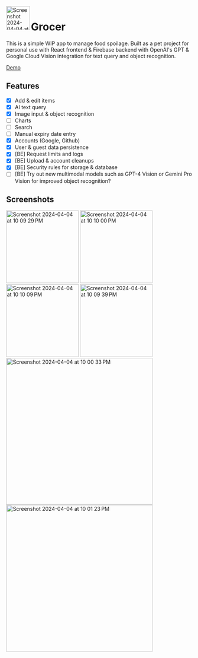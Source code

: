 <img align="left" width="64" alt="Screenshot 2024-04-04 at 10 09 29 PM" src="https://github.com/hnguyen1223/grocer/assets/32588483/545fd57f-ca85-4142-b941-491037a5f265">

# Grocer
This is a simple WIP app to manage food spoilage. Built as a pet project for personal use with React frontend & Firebase backend with OpenAI's GPT & Google Cloud Vision integration for text query and object recognition.

[Demo](https://grocer.huynguyen.ca/)

## Features
- [x] Add & edit items
- [x] AI text query
- [x] Image input & object recognition
- [ ] Charts
- [ ] Search
- [ ] Manual expiry date entry
- [x] Accounts (Google, Github)
- [x] User & guest data persistence
- [x] [BE] Request limits and logs
- [x] [BE] Upload & account cleanups
- [x] [BE] Security rules for storage & database
- [ ] [BE] Try out new multimodal models such as GPT-4 Vision or Gemini Pro Vision for improved object recognition?

## Screenshots
<img width="196" alt="Screenshot 2024-04-04 at 10 09 29 PM" src="https://github.com/hnguyen1223/grocer/assets/32588483/8113bcce-d9fd-48a5-bbe9-ea1c8eb9f551">
<img width="196" alt="Screenshot 2024-04-04 at 10 10 00 PM" src="https://github.com/hnguyen1223/grocer/assets/32588483/6b3a88b5-f1ad-44a9-85e8-d68d7f20d8a8">
<img width="196" alt="Screenshot 2024-04-04 at 10 10 09 PM" src="https://github.com/hnguyen1223/grocer/assets/32588483/f9272d2f-4c78-4104-9136-2927f6cef478">
<img width="196" alt="Screenshot 2024-04-04 at 10 09 39 PM" src="https://github.com/hnguyen1223/grocer/assets/32588483/5ab5f3ab-6ec7-4996-8444-e45fa54f1faa">
<img width="396" alt="Screenshot 2024-04-04 at 10 00 33 PM" src="https://github.com/hnguyen1223/grocer/assets/32588483/22757de1-633b-418e-9d57-05b9a8ecd375">
<img width="396" alt="Screenshot 2024-04-04 at 10 01 23 PM" src="https://github.com/hnguyen1223/grocer/assets/32588483/2b65898c-9ada-48ab-b9f7-2f364340e01c">
